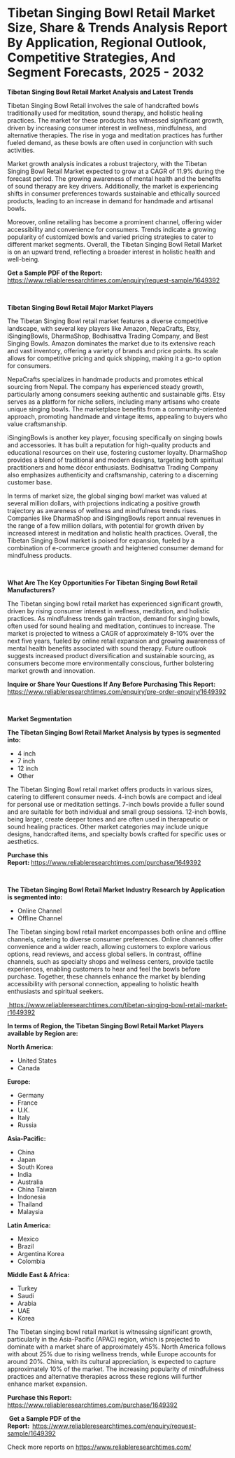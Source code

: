 <p><h1>Tibetan Singing Bowl Retail Market Size, Share & Trends Analysis Report By Application, Regional Outlook, Competitive Strategies, And Segment Forecasts, 2025 - 2032</h1></p><p><strong>Tibetan Singing Bowl Retail Market Analysis and Latest Trends</strong></p>
<p><p>Tibetan Singing Bowl Retail involves the sale of handcrafted bowls traditionally used for meditation, sound therapy, and holistic healing practices. The market for these products has witnessed significant growth, driven by increasing consumer interest in wellness, mindfulness, and alternative therapies. The rise in yoga and meditation practices has further fueled demand, as these bowls are often used in conjunction with such activities.</p><p>Market growth analysis indicates a robust trajectory, with the Tibetan Singing Bowl Retail Market expected to grow at a CAGR of 11.9% during the forecast period. The growing awareness of mental health and the benefits of sound therapy are key drivers. Additionally, the market is experiencing shifts in consumer preferences towards sustainable and ethically sourced products, leading to an increase in demand for handmade and artisanal bowls.</p><p>Moreover, online retailing has become a prominent channel, offering wider accessibility and convenience for consumers. Trends indicate a growing popularity of customized bowls and varied pricing strategies to cater to different market segments. Overall, the Tibetan Singing Bowl Retail Market is on an upward trend, reflecting a broader interest in holistic health and well-being.</p></p>
<p><strong>Get a Sample PDF of the Report:&nbsp;</strong> <a href="https://www.reliableresearchtimes.com/enquiry/request-sample/1649392?utm_campaign=3315&utm_medium=2&utm_source=Github&utm_content=ia&utm_term=26032025&utm_id=tibetan-singing-bowl-retail">https://www.reliableresearchtimes.com/enquiry/request-sample/1649392</a></p>
<p>&nbsp;</p>
<p><strong>Tibetan Singing Bowl Retail Major Market Players</strong></p>
<p><p>The Tibetan Singing Bowl retail market features a diverse competitive landscape, with several key players like Amazon, NepaCrafts, Etsy, iSingingBowls, DharmaShop, Bodhisattva Trading Company, and Best Singing Bowls. Amazon dominates the market due to its extensive reach and vast inventory, offering a variety of brands and price points. Its scale allows for competitive pricing and quick shipping, making it a go-to option for consumers.</p><p>NepaCrafts specializes in handmade products and promotes ethical sourcing from Nepal. The company has experienced steady growth, particularly among consumers seeking authentic and sustainable gifts. Etsy serves as a platform for niche sellers, including many artisans who create unique singing bowls. The marketplace benefits from a community-oriented approach, promoting handmade and vintage items, appealing to buyers who value craftsmanship.</p><p>iSingingBowls is another key player, focusing specifically on singing bowls and accessories. It has built a reputation for high-quality products and educational resources on their use, fostering customer loyalty. DharmaShop provides a blend of traditional and modern designs, targeting both spiritual practitioners and home décor enthusiasts. Bodhisattva Trading Company also emphasizes authenticity and craftsmanship, catering to a discerning customer base.</p><p>In terms of market size, the global singing bowl market was valued at several million dollars, with projections indicating a positive growth trajectory as awareness of wellness and mindfulness trends rises. Companies like DharmaShop and iSingingBowls report annual revenues in the range of a few million dollars, with potential for growth driven by increased interest in meditation and holistic health practices. Overall, the Tibetan Singing Bowl market is poised for expansion, fueled by a combination of e-commerce growth and heightened consumer demand for mindfulness products.</p></p>
<p>&nbsp;</p>
<p><strong>What Are The Key Opportunities For Tibetan Singing Bowl Retail Manufacturers?</strong></p>
<p><p>The Tibetan singing bowl retail market has experienced significant growth, driven by rising consumer interest in wellness, meditation, and holistic practices. As mindfulness trends gain traction, demand for singing bowls, often used for sound healing and meditation, continues to increase. The market is projected to witness a CAGR of approximately 8-10% over the next five years, fueled by online retail expansion and growing awareness of mental health benefits associated with sound therapy. Future outlook suggests increased product diversification and sustainable sourcing, as consumers become more environmentally conscious, further bolstering market growth and innovation.</p></p>
<p><strong>Inquire or Share Your Questions If Any Before Purchasing This Report:</strong> <a href="https://www.reliableresearchtimes.com/enquiry/pre-order-enquiry/1649392?utm_campaign=3315&utm_medium=2&utm_source=Github&utm_content=ia&utm_term=26032025&utm_id=tibetan-singing-bowl-retail">https://www.reliableresearchtimes.com/enquiry/pre-order-enquiry/1649392</a></p>
<p>&nbsp;</p>
<p><strong>Market Segmentation</strong></p>
<p><strong>The Tibetan Singing Bowl Retail Market Analysis by types is segmented into:</strong></p>
<p><ul><li>4 inch</li><li>7 inch</li><li>12 inch</li><li>Other</li></ul></p>
<p><p>The Tibetan Singing Bowl retail market offers products in various sizes, catering to different consumer needs. 4-inch bowls are compact and ideal for personal use or meditation settings. 7-inch bowls provide a fuller sound and are suitable for both individual and small group sessions. 12-inch bowls, being larger, create deeper tones and are often used in therapeutic or sound healing practices. Other market categories may include unique designs, handcrafted items, and specialty bowls crafted for specific uses or aesthetics.</p></p>
<p><strong>Purchase this Report:&nbsp;</strong><a href="https://www.reliableresearchtimes.com/purchase/1649392?utm_campaign=3315&utm_medium=2&utm_source=Github&utm_content=ia&utm_term=26032025&utm_id=tibetan-singing-bowl-retail">https://www.reliableresearchtimes.com/purchase/1649392</a></p>
<p>&nbsp;</p>
<p><strong>The Tibetan Singing Bowl Retail Market Industry Research by Application is segmented into:</strong></p>
<p><ul><li>Online Channel</li><li>Offline Channel</li></ul></p>
<p><p>The Tibetan singing bowl retail market encompasses both online and offline channels, catering to diverse consumer preferences. Online channels offer convenience and a wider reach, allowing customers to explore various options, read reviews, and access global sellers. In contrast, offline channels, such as specialty shops and wellness centers, provide tactile experiences, enabling customers to hear and feel the bowls before purchase. Together, these channels enhance the market by blending accessibility with personal connection, appealing to holistic health enthusiasts and spiritual seekers.</p></p>
<p><a href="https://www.reliableresearchtimes.com/tibetan-singing-bowl-retail-market-r1649392?utm_campaign=3315&utm_medium=2&utm_source=Github&utm_content=ia&utm_term=26032025&utm_id=tibetan-singing-bowl-retail">&nbsp;https://www.reliableresearchtimes.com/tibetan-singing-bowl-retail-market-r1649392</a></p>
<p><strong>In terms of Region, the Tibetan Singing Bowl Retail Market Players available by Region are:</strong></p>
<p>
    <p> <strong> North America: </strong>
        <ul>
            <li>United States</li>
            <li>Canada</li>
        </ul>
        </p> 
    <p> <strong> Europe: </strong>
        <ul>
            <li>Germany</li>
            <li>France</li>
            <li>U.K.</li>
            <li>Italy</li>
            <li>Russia</li>
        </ul>
        </p> 
    <p> <strong> Asia-Pacific: </strong>
        <ul>
            <li>China</li>
            <li>Japan</li>
            <li>South Korea</li>
            <li>India</li>
            <li>Australia</li>
            <li>China Taiwan</li>
            <li>Indonesia</li>
            <li>Thailand</li>
            <li>Malaysia</li>
        </ul>
        </p> 
    <p> <strong> Latin America: </strong>
        <ul>
            <li>Mexico</li>
            <li>Brazil</li>
            <li>Argentina Korea</li>
            <li>Colombia</li>
        </ul>
        </p> 
    <p> <strong> Middle East & Africa: </strong>
        <ul>
            <li>Turkey</li>
            <li>Saudi</li>
            <li>Arabia</li>
            <li>UAE</li>
            <li>Korea</li>
        </ul>
    </p>
    </p>
<p><p>The Tibetan singing bowl retail market is witnessing significant growth, particularly in the Asia-Pacific (APAC) region, which is projected to dominate with a market share of approximately 45%. North America follows with about 25% due to rising wellness trends, while Europe accounts for around 20%. China, with its cultural appreciation, is expected to capture approximately 10% of the market. The increasing popularity of mindfulness practices and alternative therapies across these regions will further enhance market expansion.</p></p>
<p><strong>Purchase this Report: </strong><a href="https://www.reliableresearchtimes.com/purchase/1649392?utm_campaign=3315&utm_medium=2&utm_source=Github&utm_content=ia&utm_term=26032025&utm_id=tibetan-singing-bowl-retail">https://www.reliableresearchtimes.com/purchase/1649392</a></p>
<p>&nbsp;<strong>Get a Sample PDF of the Report:&nbsp;&nbsp;</strong><a href="https://www.reliableresearchtimes.com/enquiry/request-sample/1649392?utm_campaign=3315&utm_medium=2&utm_source=Github&utm_content=ia&utm_term=26032025&utm_id=tibetan-singing-bowl-retail">https://www.reliableresearchtimes.com/enquiry/request-sample/1649392</a></p>
<p><strong></strong></p>
<p>Check more reports on <a href="https://www.reliableresearchtimes.com/?utm_campaign=3315&utm_medium=2&utm_source=Github&utm_content=ia&utm_term=26032025&utm_id=tibetan-singing-bowl-retail">https://www.reliableresearchtimes.com/</a></p>